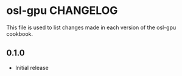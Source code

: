# osl-gpu CHANGELOG

This file is used to list changes made in each version of the osl-gpu cookbook.

## 0.1.0

- Initial release
